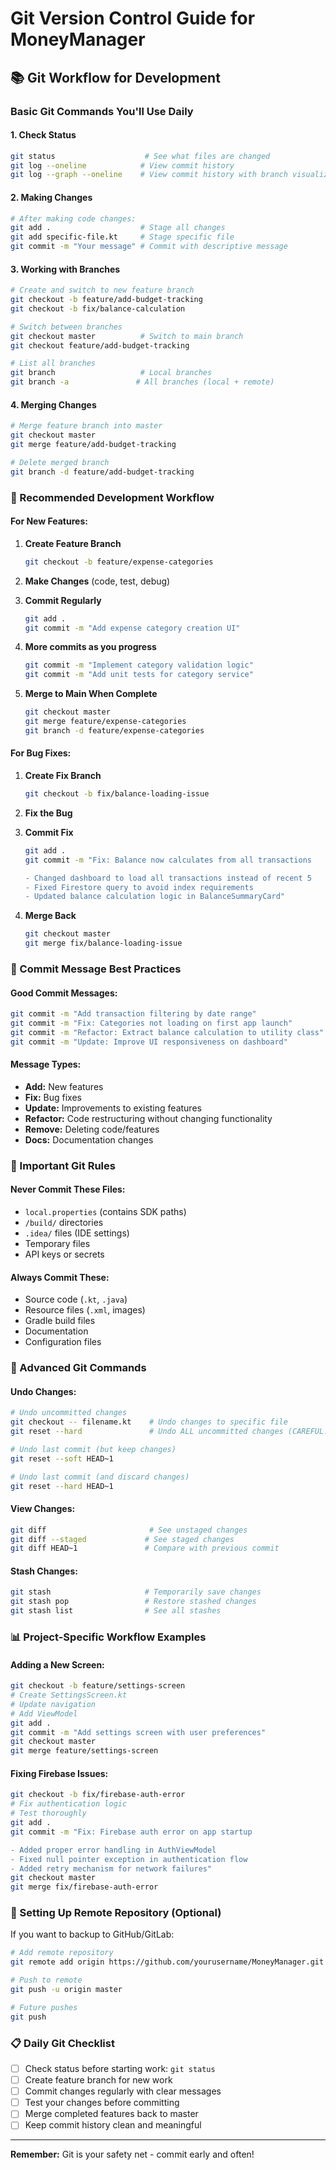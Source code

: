 # Git Version Control Guide for MoneyManager

## 📚 **Git Workflow for Development**

### **Basic Git Commands You'll Use Daily**

#### **1. Check Status**
```bash
git status                    # See what files are changed
git log --oneline            # View commit history
git log --graph --oneline    # View commit history with branch visualization
```

#### **2. Making Changes**
```bash
# After making code changes:
git add .                    # Stage all changes
git add specific-file.kt     # Stage specific file
git commit -m "Your message" # Commit with descriptive message
```

#### **3. Working with Branches**
```bash
# Create and switch to new feature branch
git checkout -b feature/add-budget-tracking
git checkout -b fix/balance-calculation

# Switch between branches
git checkout master          # Switch to main branch
git checkout feature/add-budget-tracking

# List all branches
git branch                   # Local branches
git branch -a               # All branches (local + remote)
```

#### **4. Merging Changes**
```bash
# Merge feature branch into master
git checkout master
git merge feature/add-budget-tracking

# Delete merged branch
git branch -d feature/add-budget-tracking
```

### **🔄 Recommended Development Workflow**

#### **For New Features:**
1. **Create Feature Branch**
   ```bash
   git checkout -b feature/expense-categories
   ```

2. **Make Changes** (code, test, debug)

3. **Commit Regularly**
   ```bash
   git add .
   git commit -m "Add expense category creation UI"
   ```

4. **More commits as you progress**
   ```bash
   git commit -m "Implement category validation logic"
   git commit -m "Add unit tests for category service"
   ```

5. **Merge to Main When Complete**
   ```bash
   git checkout master
   git merge feature/expense-categories
   git branch -d feature/expense-categories
   ```

#### **For Bug Fixes:**
1. **Create Fix Branch**
   ```bash
   git checkout -b fix/balance-loading-issue
   ```

2. **Fix the Bug**

3. **Commit Fix**
   ```bash
   git add .
   git commit -m "Fix: Balance now calculates from all transactions

   - Changed dashboard to load all transactions instead of recent 5
   - Fixed Firestore query to avoid index requirements
   - Updated balance calculation logic in BalanceSummaryCard"
   ```

4. **Merge Back**
   ```bash
   git checkout master
   git merge fix/balance-loading-issue
   ```

### **📝 Commit Message Best Practices**

#### **Good Commit Messages:**
```bash
git commit -m "Add transaction filtering by date range"
git commit -m "Fix: Categories not loading on first app launch"
git commit -m "Refactor: Extract balance calculation to utility class"
git commit -m "Update: Improve UI responsiveness on dashboard"
```

#### **Message Types:**
- **Add:** New features
- **Fix:** Bug fixes
- **Update:** Improvements to existing features
- **Refactor:** Code restructuring without changing functionality
- **Remove:** Deleting code/features
- **Docs:** Documentation changes

### **🚨 Important Git Rules**

#### **Never Commit These Files:**
- `local.properties` (contains SDK paths)
- `/build/` directories
- `.idea/` files (IDE settings)
- Temporary files
- API keys or secrets

#### **Always Commit These:**
- Source code (`.kt`, `.java`)
- Resource files (`.xml`, images)
- Gradle build files
- Documentation
- Configuration files

### **🔧 Advanced Git Commands**

#### **Undo Changes:**
```bash
# Undo uncommitted changes
git checkout -- filename.kt    # Undo changes to specific file
git reset --hard               # Undo ALL uncommitted changes (CAREFUL!)

# Undo last commit (but keep changes)
git reset --soft HEAD~1

# Undo last commit (and discard changes)
git reset --hard HEAD~1
```

#### **View Changes:**
```bash
git diff                       # See unstaged changes
git diff --staged             # See staged changes
git diff HEAD~1               # Compare with previous commit
```

#### **Stash Changes:**
```bash
git stash                     # Temporarily save changes
git stash pop                 # Restore stashed changes
git stash list                # See all stashes
```

### **📊 Project-Specific Workflow Examples**

#### **Adding a New Screen:**
```bash
git checkout -b feature/settings-screen
# Create SettingsScreen.kt
# Update navigation
# Add ViewModel
git add .
git commit -m "Add settings screen with user preferences"
git checkout master
git merge feature/settings-screen
```

#### **Fixing Firebase Issues:**
```bash
git checkout -b fix/firebase-auth-error
# Fix authentication logic
# Test thoroughly
git add .
git commit -m "Fix: Firebase auth error on app startup

- Added proper error handling in AuthViewModel
- Fixed null pointer exception in authentication flow
- Added retry mechanism for network failures"
git checkout master
git merge fix/firebase-auth-error
```

### **🔗 Setting Up Remote Repository (Optional)**

If you want to backup to GitHub/GitLab:

```bash
# Add remote repository
git remote add origin https://github.com/yourusername/MoneyManager.git

# Push to remote
git push -u origin master

# Future pushes
git push
```

### **📋 Daily Git Checklist**

- [ ] Check status before starting work: `git status`
- [ ] Create feature branch for new work
- [ ] Commit changes regularly with clear messages
- [ ] Test your changes before committing
- [ ] Merge completed features back to master
- [ ] Keep commit history clean and meaningful

---

**Remember:** Git is your safety net - commit early and often!